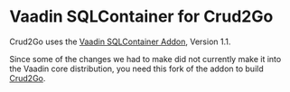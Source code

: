 Vaadin SQLContainer for Crud2Go
===============================

Crud2Go uses the [Vaadin SQLContainer Addon](https://vaadin.com/directory#addon/vaadin-sqlcontainer), Version 1.1.

Since some of the changes we had to make did not currently make it into the Vaadin core distribution, you need this
fork of the addon to build [Crud2Go](https://github.com/Union-Investment/Crud2Go).
